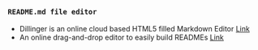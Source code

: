#
### `README.md file editor`
- Dillinger is an online cloud based HTML5 filled Markdown Editor [Link](https://dillinger.io/)
- An online drag-and-drop editor to easily build READMEs [Link](https://readme.so/)
